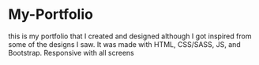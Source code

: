 # My-Portfolio
this is my portfolio that I created and designed although I got inspired from some of the designs I saw. It was made with HTML, CSS/SASS, JS, and Bootstrap.  Responsive with all screens
